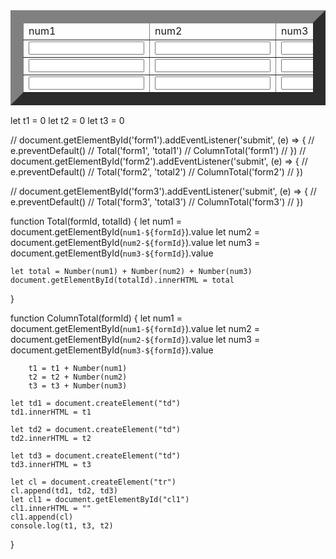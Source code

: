 

<!DOCTYPE html>
<html lang="en">

<head>
    <meta charset="UTF-8">
    <meta name="viewport" content="width=device-width, initial-scale=1.0">
    <title>Document</title>
</head>

<body>
    <table border="20px">
        <thead>
            <tr >
                <td>num1</td>
                <td>num2</td>
                <td>num3</td>
                <td>submit</td>
                <td>total</td>
            </tr>
        </thead>
        <tbody>
            <tr>
                <form id="form1">
                    <td><input type="number" id="num1-form1"></td>
                    <td><input type="number" id="num2-form1"></td>
                    <td><input type="number" id="num3-form1"></td>
                    <td><input type="submit" value="total"></td>
                    <td id="total1"></td>
                </form>
            </tr>
            <tr>
                <form id="form2">
                    <td><input type="number" id="num1-form2"></td>
                    <td><input type="number" id="num2-form2"></td>
                    <td><input type="number" id="num3-form2"></td>
                    <td><input type="submit" value="total"></td>
                    <td id="total2"></td>
                </form>
            </tr>
            <tr>
                <form id="form3">
                    <td><input type="number" id="num1-form3"></td>
                    <td><input type="number" id="num2-form3"></td>
                    <td><input type="number" id="num3-form3"></td>
                    <td><input type="submit" value="total"></td>
                    <td id="total3"></td>
                </form>
            </tr>
        <tfoot id="cl1"></tfoot>
    </table>
    <script src="index.js"></script>
</body>

</html>









let t1 = 0
let t2 = 0
let t3 = 0

// document.getElementById('form1').addEventListener('submit', (e) => {
//     e.preventDefault()
//     Total('form1', 'total1')
//     ColumnTotal('form1')
// })
// document.getElementById('form2').addEventListener('submit', (e) => {
//     e.preventDefault()
//     Total('form2', 'total2')
//     ColumnTotal('form2')
// })

// document.getElementById('form3').addEventListener('submit', (e) => {
//     e.preventDefault()
//     Total('form3', 'total3')
//     ColumnTotal('form3')
// })

function Total(formId, totalId) {
    let num1 = document.getElementById(`num1-${formId}`).value
    let num2 = document.getElementById(`num2-${formId}`).value
    let num3 = document.getElementById(`num3-${formId}`).value

    let total = Number(num1) + Number(num2) + Number(num3)
    document.getElementById(totalId).innerHTML = total
}

function ColumnTotal(formId) {
    let num1 = document.getElementById(`num1-${formId}`).value
    let num2 = document.getElementById(`num2-${formId}`).value
    let num3 = document.getElementById(`num3-${formId}`).value

        t1 = t1 + Number(num1)
        t2 = t2 + Number(num2)
        t3 = t3 + Number(num3)

    let td1 = document.createElement("td")
    td1.innerHTML = t1

    let td2 = document.createElement("td")
    td2.innerHTML = t2

    let td3 = document.createElement("td")
    td3.innerHTML = t3

    let cl = document.createElement("tr")
    cl.append(td1, td2, td3)
    let cl1 = document.getElementById("cl1")
    cl1.innerHTML = ""
    cl1.append(cl)
    console.log(t1, t3, t2)
}